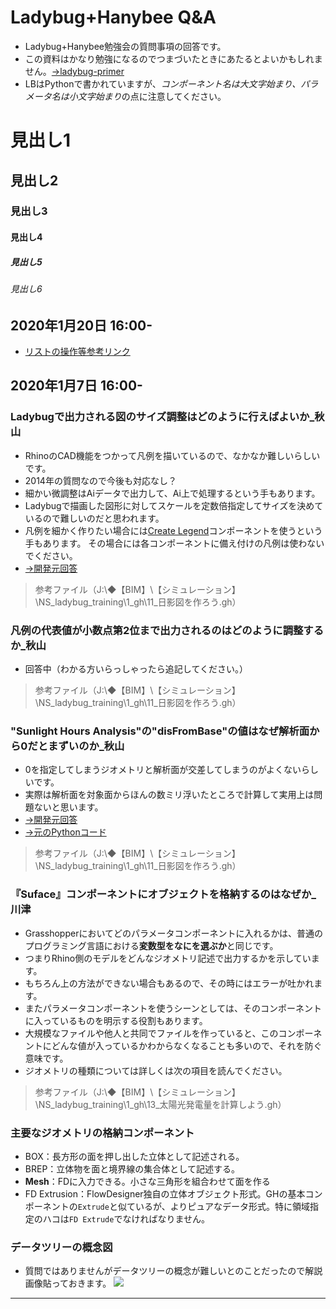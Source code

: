 # Ladybug+Hanybee Q&A
* Ladybug+Hanybee勉強会の質問事項の回答です。
* この資料はかなり勉強になるのでつまづいたときにあたるとよいかもしれません。[→ladybug-primer](https://mostapharoudsari.gitbooks.io/ladybug-primer/content/)
* LBはPythonで書かれていますが、*コンポーネント名は大文字始まり、パラメータ名は小文字始まり*の点に注意してください。
# 見出し1
## 見出し2
### 見出し3
#### 見出し4
##### 見出し5
###### 見出し6
## 2020年1月20日 16:00-
* [リストの操作等参考リンク](https://note.com/kazuma7/n/nf0045d44c007)


## 2020年1月7日 16:00-
### Ladybugで出力される図のサイズ調整はどのように行えばよいか_秋山
* RhinoのCAD機能をつかって凡例を描いているので、なかなか難しいらしいです。
* 2014年の質問なので今後も対応なし？
* 細かい微調整はAiデータで出力して、Ai上で処理するという手もあります。
* Ladybugで描画した図形に対してスケールを定数倍指定してサイズを決めているので難しいのだと思われます。
* 凡例を細かく作りたい場合には[Create Legend](>https://rhino.github.io/components/ladybug/createLegend.html)コンポーネントを使うという手もあります。
その場合には各コンポーネントに備え付けの凡例は使わないでください。
* [→開発元回答](https://www.grasshopper3d.com/group/ladybug/forum/topics/view-dependant-legend)

> 参考ファイル（J:\◆【BIM】\【シミュレーション】\NS_ladybug_training\1_gh\11_日影図を作ろう.gh）

### 凡例の代表値が小数点第2位まで出力されるのはどのように調整するか_秋山
* 回答中（わかる方いらっしゃったら追記してください。）

> 参考ファイル（J:\◆【BIM】\【シミュレーション】\NS_ladybug_training\1_gh\11_日影図を作ろう.gh）

### "Sunlight Hours Analysis"の"disFromBase"の値はなぜ解析面から0だとまずいのか_秋山
* 0を指定してしまうジオメトリと解析面が交差してしまうのがよくないらしいです。
* 実際は解析面を対象面からほんの数ミリ浮いたところで計算して実用上は問題ないと思います。
* [→開発元回答](https://discourse.ladybug.tools/t/ladybug-sunlight-hours-analysis/4256)
* [→元のPythonコード](https://github.com/ladybug-tools/ladybug-legacy/blob/master/src/Ladybug_Sunlight%20Hours%20Analysis.py)

> 参考ファイル（J:\◆【BIM】\【シミュレーション】\NS_ladybug_training\1_gh\11_日影図を作ろう.gh）

### 『Suface』コンポーネントにオブジェクトを格納するのはなぜか_川津
* Grasshopperにおいてどのパラメータコンポーネントに入れるかは、普通のプログラミング言語における**変数型をなにを選ぶか**と同じです。
* つまりRhino側のモデルをどんなジオメトリ記述で出力するかを示しています。
* もちろん上の方法ができない場合もあるので、その時にはエラーが吐かれます。
* またパラメータコンポーネントを使うシーンとしては、そのコンポーネントに入っているものを明示する役割もあります。
* 大規模なファイルや他人と共同でファイルを作っていると、このコンポーネントにどんな値が入っているかわからなくなることも多いので、それを防ぐ意味です。
* ジオメトリの種類については詳しくは次の項目を読んでください。
> 参考ファイル（J:\◆【BIM】\【シミュレーション】\NS_ladybug_training\1_gh\13_太陽光発電量を計算しよう.gh）

### 主要なジオメトリの格納コンポーネント	
* BOX：長方形の面を押し出した立体として記述される。
* BREP：立体物を面と境界線の集合体として記述する。
* **Mesh**：FDに入力できる。小さな三角形を組合わせて面を作る
* FD Extrusion：FlowDesigner独自の立体オブジェクト形式。GHの基本コンポーネントの`Extrude`と似ているが、よりピュアなデータ形式。特に領域指定のハコは`FD Extrude`でなければなりません。

### データツリーの概念図
* 質問ではありませんがデータツリーの概念が難しいとのことだったので解説画像貼っておきます。
![](img/img1.jpg)

---
